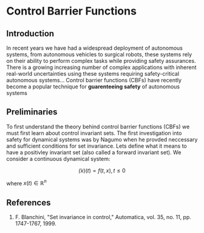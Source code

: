 # Control Barrier Functions 

## Introduction 
In recent years we have had a widespread deployment of autonomous systems, from autonomous vehicles to surgical robots, these systems rely on their ability to perform complex tasks while providing safety assurances. There is a growing increasing number of complex applications with inherent real-world uncertainties using these systems requiring safety-critical autonomous systems... Control barrier functions (CBFs) have recently become a popular technique for **guarenteeing safety** of autonomous systems 

## Preliminaries
To first understand the theory behind control barrier functions (CBFs) we must first learn about control invariant sets. The first investigation into safety for dynamical systems was by Nagumo when he provded neccessary and sufficient conditions for set invariance. Lets define what it means to have a positivley invariant set (also called a forward invariant set). We consider a continuous dynamical system: 

$$
 \dot(x)(t) = f(t,x), t \leq 0
 $$
 
where $x(t) \in \mathbb R^n$ 






## References
1. F. Blanchini, "Set invariance in control," Automatica, vol. 35, no. 11, pp. 1747-1767, 1999. 